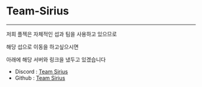 # Team-Sirius
---
저희 플젝은 자체적인 섭과 팀을 사용하고 있으므로 

해당 섭으로 이동을 하고싶으시면 

아래에 해당 서버와 링크을 냈두고 있겠습니다

- Discord : [Team Sirius](https://discord.gg/YyDWaSvS2y)
- Github : [Team Sirius](https://github.com/dply-app)
